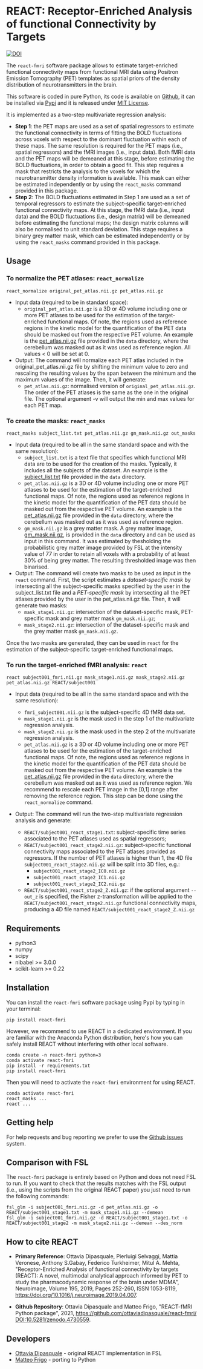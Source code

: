 # REACT: Receptor-Enriched Analysis of functional Connectivity by Targets

[![DOI](https://zenodo.org/badge/362894234.svg)](https://zenodo.org/badge/latestdoi/362894234)

The `react-fmri` software package allows to estimate target-enriched functional 
connectivity maps from functional MRI data using Positron Emission Tomography 
(PET) templates as spatial priors of the density distribution of 
neurotransmitters in the brain.

This software is coded in pure Python, its code is available on 
[Github](https://github.com/ottaviadipasquale/react-fmri), it can be installed 
via [Pypi]()
and it is released under 
[MIT License](https://github.com/ottaviadipasquale/react-fmri/blob/main/LICENSE).

It is implemented as a two-step multivariate regression analysis:
 * **Step 1**: the PET maps are used as a set of spatial regressors to estimate the 
 functional connectivity in terms of fitting the BOLD fluctuations across voxels 
 with respect to the dominant fluctuation within each of these maps. The same 
 resolution is required for the PET maps (i.e., spatial regressors) and the fMRI 
 images (i.e., input data). Both fMRI data and the PET maps will be demeaned at 
 this stage, before estimating the BOLD fluctuations, in order to obtain a good 
 fit. This step requires a mask that restricts the analysis to the voxels for 
 which the neurotransmitter density information is available. This mask can 
 either be estimated independently or by using the `react_masks` command 
 provided in this package.
 * **Step 2**: The BOLD fluctuations estimated in Step 1 are used as a set of 
 temporal regressors to estimate the subject-specific target-enriched functional
 connectivity maps. At this stage, the fMRI data (i.e., input data) and the BOLD 
 fluctuations (i.e., design matrix) will be demeaned before estimating the 
 functional maps; the design matrix columns will also be normalised to unit 
 standard deviation. This stage requires a binary grey matter mask, which can 
 be estimated independently or by using the `react_masks` command provided in 
 this package.


## Usage
### To normalize the PET atlases: `react_normalize`

```shell_script
react_normalize original_pet_atlas.nii.gz pet_atlas.nii.gz
```

* Input data (required to be in standard space):
    - `original_pet_atlas.nii.gz` is a 3D or 4D volume including one or more 
    PET atlases to be used for the estimation of the target-enriched functional 
    maps. Of note, the regions used as reference regions in the kinetic model 
    for the quantification of the PET data should be masked out from the 
    respective PET volume. An example is the 
    [pet_atlas.nii.gz](https://github.com/ottaviadipasquale/react-fmri/blob/main/data/pet_atlas.nii.gz) 
    file provided in the `data` directory, where the cerebellum was masked 
    out as it was used as reference region. All values < 0 will be set at 0. 
* Output: 
The command will normalize each PET atlas included in the original_pet_atlas.nii.gz
file by shifting the minimum value to zero and rescaling the resulting values by 
the span between the minimum and the maximum values of the image. Then, it will 
generate:
    - `pet_atlas.nii.gz`: normalised version of  `original_pet_atlas.nii.gz`. 
    The order of the PET atlases is the same as the one in the original file.
The optional argument -v will output the min and max values for each PET map.

### To create the masks: `react_masks`

```shell_script
react_masks subject_list.txt pet_atlas.nii.gz gm_mask.nii.gz out_masks
```

* Input data (required to be all in the same standard space and with the same 
resolution):
    - `subject_list.txt` is a text file that specifies which functional MRI 
    data are to be used for the creation of the masks. Typically, it includes 
    all the subjects of the dataset. An example is the 
    [subject_list.txt](https://github.com/ottaviadipasquale/react-fmri/blob/main/data/subject_list.txt) 
    file provided in the `data` directory.
    - `pet_atlas.nii.gz` is a 3D or 4D volume including one or more PET 
    atlases to be used for the estimation of the target-enriched functional 
    maps. Of note, the regions used as reference regions in the kinetic model 
    for the quantification of the PET data should be masked out from the 
    respective PET volume. An example is the 
    [pet_atlas.nii.gz](https://github.com/ottaviadipasquale/react-fmri/blob/main/data/pet_atlas.nii.gz) 
    file provided in the `data` directory, where the cerebellum was masked 
    out as it was used as reference region.
    - `gm_mask.nii.gz` is a grey matter mask. A grey matter image, 
    [gm_mask.nii.gz](https://github.com/ottaviadipasquale/react-fmri/blob/main/data/gm_mask.nii.gz), 
    is provided in the `data` directory and can be used as input in this 
    command. It was estimated by thesholding the probabilistic grey matter image 
    provided by FSL at the intensity value of 77 in order to retain all voxels 
    with a probability of at least 30% of being grey matter. The resulting 
    thresholded image was then binarised.
* Output: 
The command will create two masks to be used as input in the `react` command. 
First, the script estimates a *dataset-specific mask* by intersecting all the 
subject-specific masks specified by the user in the subject_list.txt file and a 
*PET-specific mask* by intersecting all the PET atlases provided by the user in 
the pet_atlas.nii.gz file. Then, it will generate two masks:
    - `mask_stage1.nii.gz`: intersection of the dataset-specific mask, 
    PET-specific mask and grey matter mask `gm_mask.nii.gz`;
    - `mask_stage2.nii.gz`: intersection of the dataset-specific mask and the 
    grey matter mask `gm_mask.nii.gz`.

Once the two masks are generated, they can be used in `react` for the estimation 
of the subject-specific target-enriched functional maps.


### To run the target-enriched fMRI analysis: `react`

```shell_script
react subject001_fmri.nii.gz mask_stage1.nii.gz mask_stage2.nii.gz pet_atlas.nii.gz REACT/subject001
```

* Input data (required to be all in the same standard space and with the same 
resolution):
    - `fmri_subject001.nii.gz` is the subject-specific 4D fMRI data set.
    - `mask_stage1.nii.gz` is the mask used in the step 1 of the multivariate 
    regression analysis.
    - `mask_stage2.nii.gz` is the mask used in the step 2 of the multivariate 
    regression analysis.
    - `pet_atlas.nii.gz` is a 3D or 4D volume including one or more PET 
    atlases to be used for the estimation of the target-enriched functional 
    maps. Of note, the regions used as reference regions in the kinetic model 
    for the quantification of the PET data should be masked out from the 
    respective PET volume. An example is the 
    [pet_atlas.nii.gz](https://github.com/ottaviadipasquale/react-fmri/blob/main/data/pet_atlas.nii.gz) 
    file provided in the `data` directory, where the cerebellum was masked 
    out as it was used as reference region. We recommend to rescale each PET 
    image in the [0,1] range after removing the reference region. This step can 
    be done using the `react_normalize` command.
    
* Output: The command will run the two-step multivariate regression analysis and 
generate: 
    - `REACT/subject001_react_stage1.txt`: subject-specific time series 
    associated to the PET atlases used as spatial regressors;
    - `REACT/subject001_react_stage2.nii.gz`: subject-specific functional 
    connectivity maps associated to the PET atlases provided as regressors. 
    If the number of PET atlases is higher than 1, the 4D file 
    `subject001_react_stage2.nii.gz` will be split into 3D files, e.g.:
        - `subject001_react_stage2_IC0.nii.gz`
        - `subject001_react_stage2_IC1.nii.gz`
        - `subject001_react_stage2_IC2.nii.gz`
    - `REACT/subject001_react_stage2_Z.nii.gz`: if the optional argument 
    `--out_z` is specified, the Fisher z-transformation will be applied to the 
    `REACT/subject001_react_stage2.nii.gz` functional connectivity maps, 
    producing a 4D file named `REACT/subject001_react_stage2_Z.nii.gz`

## Requirements
* python3
* numpy
* scipy
* nibabel >= 3.0.0
* scikit-learn >= 0.22

## Installation
You can install the `react-fmri` software package using Pypi by typing in your 
terminal:

```shell script
pip install react-fmri
``` 

However, we recommend to use REACT in a dedicated environment. If you are 
familiar with the Anaconda Python distribution, here's how you can safely 
install REACT without interfering with other local software.
```shell script
conda create -n react-fmri python=3
conda activate react-fmri
pip install -r requirements.txt
pip install react-fmri
```
Then you will need to activate the `react-fmri` environment for using REACT.
```shell script
conda activate react-fmri
react_masks ...
react ...
```

## Getting help
For help requests and bug reporting we prefer to use the 
[Github issues](https://github.com/ottaviadipasquale/react-fmri/issues/new) 
system.

## Comparison with FSL
The `react-fmri` package is entirely based on Python and does not need FSL to 
run. If you want to check that the results matches with the FSL output 
(i.e., using the scripts from the original REACT paper) you just need to run 
the following commands:

```shell_script
fsl_glm -i subject001_fmri.nii.gz -d pet_atlas.nii.gz -o REACT/subject001_stage1.txt -m mask_stage1.nii.gz --demean
fsl_glm -i subject001_fmri.nii.gz -d REACT/subject001_stage1.txt -o REACT/subject001_stage2 -m mask_stage2.nii.gz --demean --des_norm
```

## How to cite REACT
* **Primary Reference**: Ottavia Dipasquale, Pierluigi Selvaggi, Mattia Veronese, 
Anthony S.Gabay, Federico Turkheimer, Mitul A. Mehta, "Receptor-Enriched 
Analysis of functional connectivity by targets (REACT): A novel, multimodal 
analytical approach informed by PET to study the pharmacodynamic response of the 
brain under MDMA", Neuroimage, Volume 195, 2019, Pages 252-260, ISSN 1053-8119, 
https://doi.org/10.1016/j.neuroimage.2019.04.007.

* **Github Repository**: Ottavia Dipasquale and Matteo Frigo, "REACT-fMRI Python 
package", 2021, https://github.com/ottaviadipasquale/react-fmri/
[DOI:10.5281/zenodo.4730559](https://zenodo.org/badge/latestdoi/362894234).



## Developers
* [Ottavia Dipasquale](https://ottaviadipasquale.github.io) - original REACT 
implementation in FSL
* [Matteo Frigo](https://matteofrigo.github.io) - porting to Python
